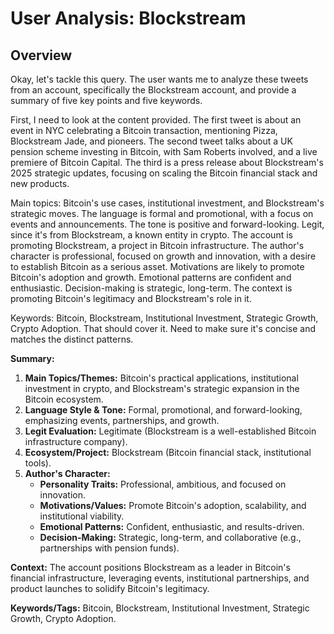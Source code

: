 # User Analysis: Blockstream

## Overview

<think>
Okay, let's tackle this query. The user wants me to analyze these tweets from an account, specifically the Blockstream account, and provide a summary of five key points and five keywords.

First, I need to look at the content provided. The first tweet is about an event in NYC celebrating a Bitcoin transaction, mentioning Pizza, Blockstream Jade, and pioneers. The second tweet talks about a UK pension scheme investing in Bitcoin, with Sam Roberts involved, and a live premiere of Bitcoin Capital. The third is a press release about Blockstream's 2025 strategic updates, focusing on scaling the Bitcoin financial stack and new products.

Main topics: Bitcoin's use cases, institutional investment, and Blockstream's strategic moves. The language is formal and promotional, with a focus on events and announcements. The tone is positive and forward-looking. Legit, since it's from Blockstream, a known entity in crypto. The account is promoting Blockstream, a project in Bitcoin infrastructure. The author's character is professional, focused on growth and innovation, with a desire to establish Bitcoin as a serious asset. Motivations are likely to promote Bitcoin's adoption and growth. Emotional patterns are confident and enthusiastic. Decision-making is strategic, long-term. The context is promoting Bitcoin's legitimacy and Blockstream's role in it.

Keywords: Bitcoin, Blockstream, Institutional Investment, Strategic Growth, Crypto Adoption. That should cover it. Need to make sure it's concise and matches the distinct patterns.
</think>

**Summary:**  
1. **Main Topics/Themes:** Bitcoin's practical applications, institutional investment in crypto, and Blockstream's strategic expansion in the Bitcoin ecosystem.  
2. **Language Style & Tone:** Formal, promotional, and forward-looking, emphasizing events, partnerships, and growth.  
3. **Legit Evaluation:** Legitimate (Blockstream is a well-established Bitcoin infrastructure company).  
4. **Ecosystem/Project:** Blockstream (Bitcoin financial stack, institutional tools).  
5. **Author's Character:**  
   - **Personality Traits:** Professional, ambitious, and focused on innovation.  
   - **Motivations/Values:** Promote Bitcoin's adoption, scalability, and institutional viability.  
   - **Emotional Patterns:** Confident, enthusiastic, and results-driven.  
   - **Decision-Making:** Strategic, long-term, and collaborative (e.g., partnerships with pension funds).  

**Context:** The account positions Blockstream as a leader in Bitcoin's financial infrastructure, leveraging events, institutional partnerships, and product launches to solidify Bitcoin's legitimacy.  

**Keywords/Tags:** Bitcoin, Blockstream, Institutional Investment, Strategic Growth, Crypto Adoption.